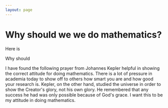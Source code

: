 ```yaml
---
layout: page
---
```


# Why should we we do mathematics?

Here is 

Why should 

I have found the following prayer from Johannes Kepler helpful in showing the correct attitude for doing mathematics. There is a lot of pressure in academia today to show off to others how smart you are and how good your research is. Kepler, on the other hand, studied the universe in order to show the Creator's glory, not his own glory. He remembered that any success he had was only possible because of God's grace.  I want this to be my attitude in doing mathematics.



